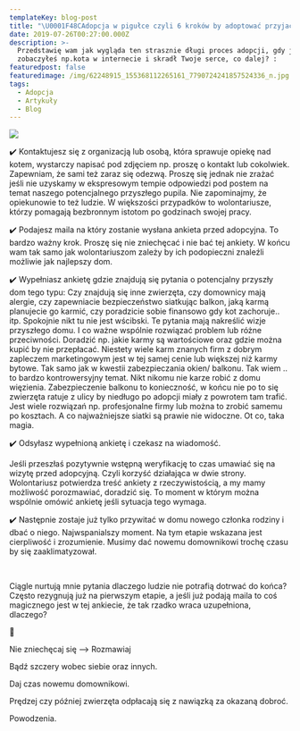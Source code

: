 ```yaml
---
templateKey: blog-post
title: "\U0001F48CAdopcja w pigułce czyli 6 kroków by adoptować przyjaciela. "
date: 2019-07-26T00:27:00.000Z
description: >-
  Przedstawię wam jak wygląda ten strasznie długi proces adopcji, gdy już
  zobaczyłeś np.kota w internecie i skradł Twoje serce, co dalej? :⁠
featuredpost: false
featuredimage: /img/62248915_155368112265161_7790724241857524336_n.jpg
tags:
  - Adopcja
  - Artykuły
  - Blog
---
```

![](/img/62248915_155368112265161_7790724241857524336_n.jpg)

✔️ Kontaktujesz się z organizacją lub osobą, która sprawuje opiekę nad kotem, wystarczy napisać pod zdjęciem np. proszę o kontakt lub cokolwiek. Zapewniam, że sami też zaraz się odezwą.⁠ Proszę się jednak nie zrażać jeśli nie uzyskamy w ekspresowym tempie odpowiedzi pod postem na temat naszego potencjalnego przyszłego pupila. Nie zapominajmy, że opiekunowie to też ludzie. W większości przypadków to wolontariusze, którzy pomagają bezbronnym istotom po godzinach swojej pracy. 



✔️ Podajesz maila na który zostanie wysłana ankieta przed adopcyjna.⁠ To bardzo ważny krok. Proszę się nie zniechęcać i nie bać tej ankiety. W końcu wam tak samo jak wolontariuszom zależy by ich podopieczni znaleźli możliwie jak najlepszy dom.



✔️ Wypełniasz ankietę gdzie znajdują się pytania o potencjalny przyszły dom tego typu: Czy znajdują się inne zwierzęta, czy domownicy mają alergie, czy zapewniacie bezpieczeństwo siatkując balkon, jaką karmą planujecie go karmić, czy poradzicie sobie finansowo gdy kot zachoruje.. itp.⁠ Spokojnie nikt tu nie jest wścibski. Te pytania mają nakreślić wizje przyszłego domu. I co ważne wspólnie rozwiązać problem lub różne przeciwności. Doradzić np. jakie karmy są wartościowe oraz gdzie można kupić by nie przepłacać. Niestety wiele karm znanych firm z dobrym zapleczem marketingowym jest w tej samej cenie lub większej niż karmy bytowe. Tak samo jak w kwestii zabezpieczania okien/ balkonu. Tak wiem .. to bardzo kontrowersyjny temat. Nikt nikomu nie karze robić z domu więzienia. Zabezpieczenie balkonu to konieczność, w końcu nie po to się zwierzęta ratuje z ulicy by niedługo po adopcji miały z powrotem tam trafić. Jest wiele rozwiązań np. profesjonalne firmy lub można to zrobić samemu po kosztach. A co najważniejsze siatki są prawie nie widoczne. Ot co, taka magia. 



✔️ Odsyłasz wypełnioną ankietę i czekasz na wiadomość.⁠

Jeśli przeszłaś pozytywnie wstępną weryfikację to czas umawiać się na wizytę przed adopcyjną⁠.  Czyli korzyść działająca w dwie strony. Wolontariusz potwierdza treść ankiety z rzeczywistością, a my mamy możliwość porozmawiać, doradzić się. To moment w którym można wspólnie omówić ankietę jeśli sytuacja tego wymaga. 



✔️ Następnie zostaje już tylko przywitać w domu nowego członka rodziny i dbać o niego.⁠ Najwspanialszy moment. Na tym etapie wskazana jest cierpliwość i zrozumienie. Musimy dać nowemu domownikowi trochę czasu by się zaaklimatyzował.

⁠

Ciągle nurtują mnie pytania dlaczego ludzie nie potrafią dotrwać do końca? Często rezygnują już na pierwszym etapie, a jeśli już podają maila to coś magicznego jest w tej ankiecie, że tak rzadko wraca uzupełniona, dlaczego? ⁠



🎈

Nie zniechęcaj się --> Rozmawiaj

Bądź szczery wobec siebie oraz innych.

Daj czas nowemu domownikowi.

Prędzej czy później zwierzęta odpłacają się z nawiązką za okazaną dobroć.



Powodzenia.
